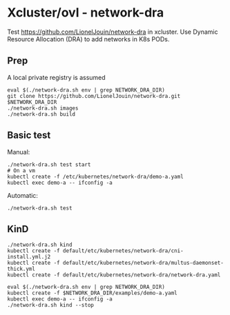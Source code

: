 # Xcluster/ovl - network-dra

Test https://github.com/LionelJouin/network-dra in xcluster. Use
Dynamic Resource Allocation (DRA) to add networks in K8s PODs.

## Prep

A local private registry is assumed

```
eval $(./network-dra.sh env | grep NETWORK_DRA_DIR)
git clone https://github.com/LionelJouin/network-dra.git $NETWORK_DRA_DIR
./network-dra.sh images
./network-dra.sh build
```

## Basic test

Manual:
```
./network-dra.sh test start
# On a vm
kubectl create -f /etc/kubernetes/network-dra/demo-a.yaml
kubectl exec demo-a -- ifconfig -a
```

Automatic:
```
./network-dra.sh test
```


## KinD

```
./network-dra.sh kind
kubectl create -f default/etc/kubernetes/network-dra/cni-install.yml.j2
kubectl create -f default/etc/kubernetes/network-dra/multus-daemonset-thick.yml
kubectl create -f default/etc/kubernetes/network-dra/network-dra.yaml

eval $(./network-dra.sh env | grep NETWORK_DRA_DIR)
kubectl create -f $NETWORK_DRA_DIR/examples/demo-a.yaml
kubectl exec demo-a -- ifconfig -a
./network-dra.sh kind --stop
```
